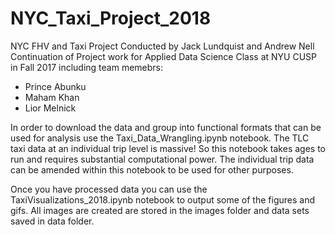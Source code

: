 # NYC_Taxi_Project_2018
NYC FHV and Taxi Project Conducted by Jack Lundquist and Andrew Nell
Continuation of Project work for Applied Data Science Class at NYU CUSP in Fall 2017 including team memebrs:
* Prince Abunku
* Maham Khan
* Lior Melnick

In order to download the data and group into functional formats that can be used for analysis use the Taxi_Data_Wrangling.ipynb notebook.  The TLC taxi data at an individual trip level is massive! So this notebook takes ages to run and requires substantial computational power. The individual trip data can be amended within this notebook to be used for other purposes. 

Once you have processed data you can use the TaxiVisualizations_2018.ipynb notebook to output some of the figures and gifs. All images are created are stored in the images folder and data sets saved in data folder.
